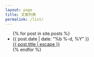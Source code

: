 ```yaml
---
layout: page
title: 文章列表
permalink: /list/
---
```

  <ul class="post-list">
    {% for post in site.posts %}
      <li>
        <span class="post-meta">{{ post.date | date: "%b %-d, %Y" }}</span>
        <div class="post-list-title">
          <a class="post-link" href="{{ post.url | relative_url }}">{{ post.title | escape }}</a>
        </div >
      </li>
    {% endfor %}
  </ul>